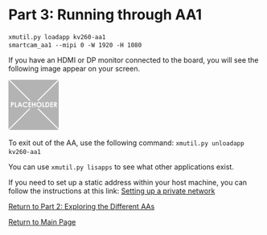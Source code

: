 # Part 3: Running through AA1

```
xmutil.py loadapp kv260-aa1
smartcam_aa1 --mipi 0 -W 1920 -H 1080 
```

If you have an HDMI or DP monitor connected to the board, you will see the following image appear on your screen.

<img src="/images/placeholder-1-e1533569576673.png" width=100 height =100>

To exit out of the AA, use the following command: `xmutil.py unloadapp kv260-aa1`

You can use `xmutil.py lisapps` to see what other applications exist. 

If you need to set up a static address within your host machine, you can follow the instructions at this link:
[Setting up a private network](https://xilinx.github.io/vck190-base-trd/build/html/run.html#setting-a-private-network) 

[Return to Part 2: Exploring the Different AAs](https://github.com/Xilinx/Xilinx_KV260_Workshop/edit/main/Part%202:%20Exploring%20the%20Different%20AAs.md)

[Return to Main Page](https://github.com/Xilinx/Xilinx_KV260_Workshop)
